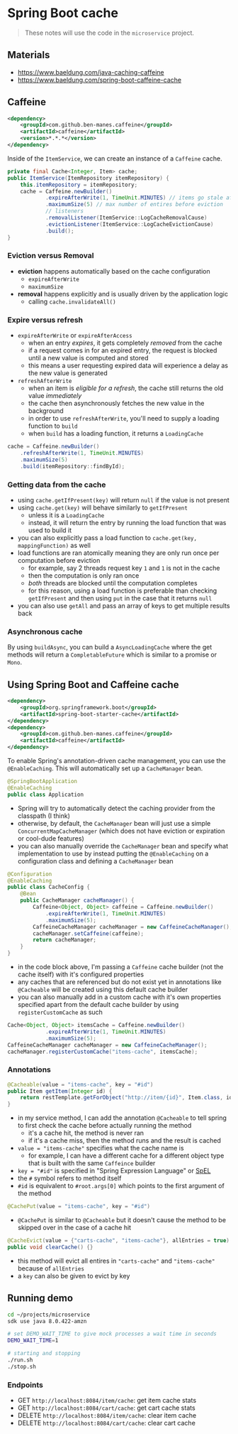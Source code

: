 # Spring Boot cache

> These notes will use the code in the `microservice` project.

## Materials

- https://www.baeldung.com/java-caching-caffeine
- https://www.baeldung.com/spring-boot-caffeine-cache

## Caffeine

```xml
<dependency>
    <groupId>com.github.ben-manes.caffeine</groupId>
    <artifactId>caffeine</artifactId>
    <version>*.*.*</version>
</dependency>
```

Inside of the `ItemService`, we can create an instance of a `Caffeine` cache.

```java
private final Cache<Integer, Item> cache;
public ItemService(ItemRepository itemRepository) {
    this.itemRepository = itemRepository;
    cache = Caffeine.newBuilder()
            .expireAfterWrite(1, TimeUnit.MINUTES) // items go stale after 1 minute
            .maximumSize(5) // max number of entires before eviction
            // listeners
            .removalListener(ItemService::LogCacheRemovalCause)
            .evictionListener(ItemService::LogCacheEvictionCause)
            .build();
}
```

### Eviction versus Removal

- **eviction** happens automatically based on the cache configuration
  - `expireAfterWrite`
  - `maximumSize`
- **removal** happens explicitly and is usually driven by the application logic
  - calling `cache.invalidateAll()`

### Expire versus refresh

- `expireAfterWrite` or `expireAfterAccess`
  - when an entry *expires*, it gets completely *removed* from the cache
  - if a request comes in for an expired entry, the request is blocked until a new value is computed and stored
  - this means a user requesting expired data will experience a delay as the new value is generated
- `refreshAfterWrite`
  - when an item is *eligible for a refresh*, the cache still returns the old value *immediately*
  - the cache then asynchronously fetches the new value in the background
  - in order to use `refreshAfterWrite`, you'll need to supply a loading function to `build`
  - when `build` has a loading function, it returns a `LoadingCache`

```java
cache = Caffeine.newBuilder()
    .refreshAfterWrite(1, TimeUnit.MINUTES)
    .maximumSize(5)
    .build(itemRepository::findById);
```

### Getting data from the cache

- using `cache.getIfPresent(key)` will return `null` if the value is not present
- using `cache.get(key)` will behave similarly to `getIfPresent` 
  - unless it is a `LoadingCache`
  - instead, it will return the entry by running the load function that was used to build it
- you can also explicitly pass a load function to `cache.get(key, mappingFunction)` as well
- load functions are ran atomically meaning they are only run once per computation before eviction
  - for example, say 2 threads request key `1` and `1` is not in the cache
  - then the computation is only ran once 
  - *both* threads are blocked until the computation completes
  - for this reason, using a load function is preferable than checking `getIfPresent` and then using `put` in the case that it returns `null`
- you can also use `getAll` and pass an array of keys to get multiple results back

### Asynchronous cache

By using `buildAsync`, you can build a `AsyncLoadingCache` where the get methods will return a `CompletableFuture` which is similar to a promise or `Mono`.

## Using Spring Boot and Caffeine cache

```xml
<dependency>
    <groupId>org.springframework.boot</groupId>
    <artifactId>spring-boot-starter-cache</artifactId>
</dependency>
<dependency>
    <groupId>com.github.ben-manes.caffeine</groupId>
    <artifactId>caffeine</artifactId>
</dependency>
```

To enable Spring's annotation-driven cache management, you can use the `@EnableCaching`. This will automatically set up a `CacheManager` bean.

```java
@SpringBootApplication
@EnableCaching
public class Application
```

- Spring will try to automatically detect the caching provider from the classpath (I think)
- otherwise, by default, the `CacheManager` bean will just use a simple `ConcurrentMapCacheManager` (which does not have eviction or expiration or cool-dude features)
- you can also manually override the `CacheManager` bean and specify what implementation to use by instead putting the `@EnableCaching` on a configuration class and defining a `CacheManager` bean

```java
@Configuration
@EnableCaching
public class CacheConfig {
    @Bean
    public CacheManager cacheManager() {
        Caffeine<Object, Object> caffeine = Caffeine.newBuilder()
            .expireAfterWrite(1, TimeUnit.MINUTES)
            .maximumSize(5);
        CaffeineCacheManager cacheManager = new CaffeineCacheManager();
        cacheManager.setCaffeine(caffeine);
        return cacheManager;
    }
}
```

- in the code block above, I'm passing a `Caffeine` cache builder (not the cache itself) with it's configured properties
- any caches that are referenced but do not exist yet in annotations like `@Cacheable` will be created using this default cache builder
- you can also manually add in a custom cache with it's own properties specified apart from the default cache builder by using `registerCustomCache` as such

```java
Cache<Object, Object> itemsCache = Caffeine.newBuilder()
            .expireAfterWrite(1, TimeUnit.MINUTES)
            .maximumSize(5);
CaffeineCacheManager cacheManager = new CaffeineCacheManager();
cacheManager.registerCustomCache("items-cache", itemsCache);
```

### Annotations

```java
@Cacheable(value = "items-cache", key = "#id")
public Item getItem(Integer id) {
    return restTemplate.getForObject("http://item/{id}", Item.class, id);
}
```

- in my service method, I can add the annotation `@Cacheable` to tell spring to first check the cache before actually running the method
  - it's a cache hit, the method is never ran
  - if it's a cache miss, then the method runs and the result is cached
- `value = "items-cache"` specifies what the cache name is
  - for example, I can have a different cache for a different object type that is built with the same `Caffeince` builder
-  `key = "#id"` is specified in "Spring Expression Language" or [SpEL](https://docs.spring.io/spring-framework/docs/3.0.x/reference/expressions.html)
  - the `#` symbol refers to method itself
  - `#id` is equivalent to `#root.args[0]` which points to the first argument of the method

```java
@CachePut(value = "items-cache", key = "#id")
```

- `@CachePut` is similar to `@Cacheable` but it doesn't cause the method to be skipped over in the case of a cache hit

```java
@CacheEvict(value = {"carts-cache", "items-cache"}, allEntries = true)
public void clearCache() {}
```

- this method will evict all entires in `"carts-cache"` and `"items-cache"` because of `allEntries`
- a `key` can also be given to evict by key

## Running demo

```bash
cd ~/projects/microservice
sdk use java 8.0.422-amzn 

# set DEMO_WAIT_TIME to give mock processes a wait time in seconds
DEMO_WAIT_TIME=1

# starting and stopping
./run.sh
./stop.sh
```

### Endpoints

- GET `http://localhost:8084/item/cache`: get item cache stats
- GET `http://localhost:8084/cart/cache`: get cart cache stats
- DELETE `http://localhost:8084/item/cache`: clear item cache
- DELETE `http://localhost:8084/cart/cache`: clear cart cache
